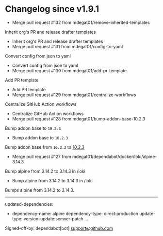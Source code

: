 # Changelog since v1.9.1
- Merge pull request #132 from mdegat01/remove-inherited-templates

Inherit org's PR and release drafter templates 
- Inherit org's PR and release drafter templates 
- Merge pull request #131 from mdegat01/config-to-yaml

Convert config from json to yaml 
- Convert config from json to yaml 
- Merge pull request #130 from mdegat01/add-pr-template

Add PR template 
- Add PR template 
- Merge pull request #129 from mdegat01/centralize-workflows

Centralize GitHub Action workflows 
- Centralize GitHub Action workflows 
- Merge pull request #128 from mdegat01/bump-addon-base-10.2.3

Bump addon base to `10.2.3` 
- Bump addon base to `10.2.3`

Bump addon base from `10.2.2` to [10.2.3](https://github.com/hassio-addons/addon-base/releases/tag/v10.2.3) 
- Merge pull request #127 from mdegat01/dependabot/docker/loki/alpine-3.14.3

Bump alpine from 3.14.2 to 3.14.3 in /loki 
- Bump alpine from 3.14.2 to 3.14.3 in /loki

Bumps alpine from 3.14.2 to 3.14.3.

---
updated-dependencies:
- dependency-name: alpine
  dependency-type: direct:production
  update-type: version-update:semver-patch
...

Signed-off-by: dependabot[bot] <support@github.com> 
